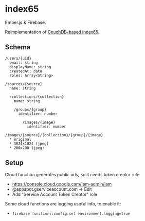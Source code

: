 # index65

Ember.js & Firebase.

Reimplementation of [CouchDB-based index65](https://bitbucket.org/ampatspell/index65/src/default/
).

## Schema

```
/users/{uid}
  email: string
  displayName: string
  createdAt: date
  roles: Array<String>

/sources/{source}
  name: string

  /collections/{collection}
    name: string

    /groups/{group}
      identifier: number

        /images/{image}
          identifier: number
```

```
/images/{source}/{collection}/{group}/{image}
  * original
  * 1024x1024 (jpeg)
  * 200x200 (jpeg)
```

## Setup

Cloud function generates public urls, so it needs token creator rule:

* https://console.cloud.google.com/iam-admin/iam
* <app-id>@appspot.gserviceaccount.com → Edit
* Add "Service Account Token Creator" role

Some cloud functions are logging useful info, to enable it:

* `firebase functions:config:set environment.logging=true`
